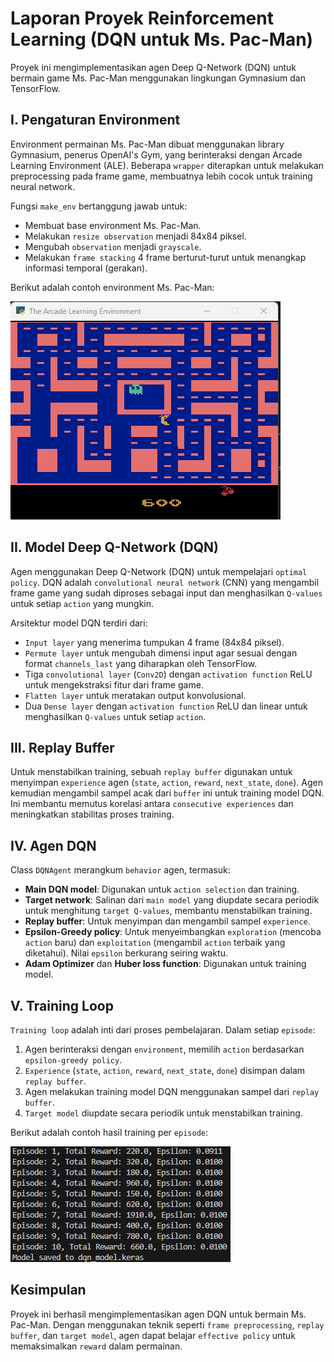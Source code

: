 # Laporan Proyek Reinforcement Learning (DQN untuk Ms. Pac-Man)

Proyek ini mengimplementasikan agen Deep Q-Network (DQN) untuk bermain game Ms. Pac-Man menggunakan lingkungan Gymnasium dan TensorFlow.

## I. Pengaturan Environment

Environment permainan Ms. Pac-Man dibuat menggunakan library Gymnasium, penerus OpenAI's Gym, yang berinteraksi dengan Arcade Learning Environment (ALE). Beberapa `wrapper` diterapkan untuk melakukan preprocessing pada frame game, membuatnya lebih cocok untuk training neural network.

Fungsi `make_env` bertanggung jawab untuk:
- Membuat base environment Ms. Pac-Man.
- Melakukan `resize observation` menjadi 84x84 piksel.
- Mengubah `observation` menjadi `grayscale`.
- Melakukan `frame stacking` 4 frame berturut-turut untuk menangkap informasi temporal (gerakan).

Berikut adalah contoh environment Ms. Pac-Man:

![Lingkungan Ms. Pac-Man](images/pacman_environment.png)

## II. Model Deep Q-Network (DQN)

Agen menggunakan Deep Q-Network (DQN) untuk mempelajari `optimal policy`. DQN adalah `convolutional neural network` (CNN) yang mengambil frame game yang sudah diproses sebagai input dan menghasilkan `Q-values` untuk setiap `action` yang mungkin.

Arsitektur model DQN terdiri dari:
- `Input layer` yang menerima tumpukan 4 frame (84x84 piksel).
- `Permute layer` untuk mengubah dimensi input agar sesuai dengan format `channels_last` yang diharapkan oleh TensorFlow.
- Tiga `convolutional layer` (`Conv2D`) dengan `activation function` ReLU untuk mengekstraksi fitur dari frame game.
- `Flatten layer` untuk meratakan output konvolusional.
- Dua `Dense layer` dengan `activation function` ReLU dan linear untuk menghasilkan `Q-values` untuk setiap `action`.

## III. Replay Buffer

Untuk menstabilkan training, sebuah `replay buffer` digunakan untuk menyimpan `experience` agen (`state`, `action`, `reward`, `next_state`, `done`). Agen kemudian mengambil sampel acak dari `buffer` ini untuk training model DQN. Ini membantu memutus korelasi antara `consecutive experiences` dan meningkatkan stabilitas proses training.

## IV. Agen DQN

Class `DQNAgent` merangkum `behavior` agen, termasuk:
- **Main DQN model**: Digunakan untuk `action selection` dan training.
- **Target network**: Salinan dari `main model` yang diupdate secara periodik untuk menghitung `target Q-values`, membantu menstabilkan training.
- **Replay buffer**: Untuk menyimpan dan mengambil sampel `experience`.
- **Epsilon-Greedy policy**: Untuk menyeimbangkan `exploration` (mencoba `action` baru) dan `exploitation` (mengambil `action` terbaik yang diketahui). Nilai `epsilon` berkurang seiring waktu.
- **Adam Optimizer** dan **Huber loss function**: Digunakan untuk training model.

## V. Training Loop

`Training loop` adalah inti dari proses pembelajaran. Dalam setiap `episode`:
1. Agen berinteraksi dengan `environment`, memilih `action` berdasarkan `epsilon-greedy policy`.
2. `Experience` (`state`, `action`, `reward`, `next_state`, `done`) disimpan dalam `replay buffer`.
3. Agen melakukan training model DQN menggunakan sampel dari `replay buffer`.
4. `Target model` diupdate secara periodik untuk menstabilkan training.

Berikut adalah contoh hasil training per `episode`:

![Hasil Pembelajaran per Episode](images/hasil_learning_episode.png)

## Kesimpulan

Proyek ini berhasil mengimplementasikan agen DQN untuk bermain Ms. Pac-Man. Dengan menggunakan teknik seperti `frame preprocessing`, `replay buffer`, dan `target model`, agen dapat belajar `effective policy` untuk memaksimalkan `reward` dalam permainan.
